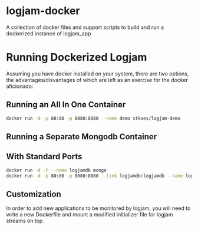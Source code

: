 # logjam-docker

A collection of docker files and support scripts to build and run a
dockerized instance of logjam_app

# Running Dockerized Logjam

Assuming you have docker installed on your system, there are two
options, the advantages/disvantages of which are left as an exercise
for the docker aficionado:

## Running an All In One Container

````bash
docker run -d -p 80:80 -p 8080:8080 --name demo stkaes/logjam-demo
````

## Running a Separate Mongodb Container

## With Standard Ports
````bash
docker run -d -P --name logjamdb mongo
docker run -d -p 80:80 -p 8080:8080 --link logjamdb:logjamdb --name logjam stkaes/logjam-app
````

## Customization

In order to add new applications to be monitored by logjam, you will
need to write a new Dockerfile and mount a modified initializer file
for logjam streams on top.
